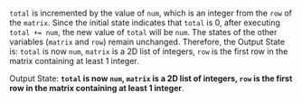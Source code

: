 `total` is incremented by the value of `num`, which is an integer from the `row` of the `matrix`. Since the initial state indicates that `total` is 0, after executing `total += num`, the new value of `total` will be `num`. The states of the other variables (`matrix` and `row`) remain unchanged. Therefore, the Output State is: `total` is now `num`, `matrix` is a 2D list of integers, `row` is the first row in the matrix containing at least 1 integer.

Output State: **`total` is now `num`, `matrix` is a 2D list of integers, `row` is the first row in the matrix containing at least 1 integer**.